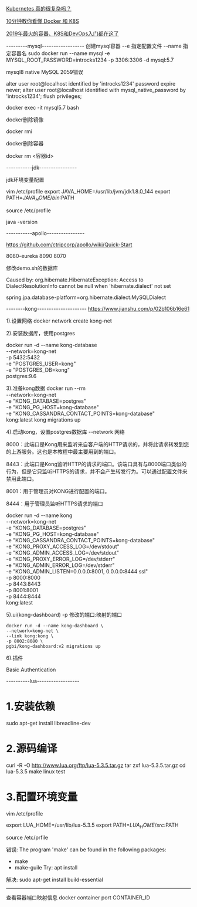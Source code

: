 [Kubernetes 真的很复杂吗？](https://mp.weixin.qq.com/s/ElD_nbf5Eav8ZfKRHiLudw)

[10分钟教你看懂 Docker 和 K8S](https://mp.weixin.qq.com/s/IxOtpmAUv6kEVSLLJgF0ZA)

[2019年最火的容器、K8S和DevOps入门都在这了](https://mp.weixin.qq.com/s/ExmE8zejcH70Erry0aozSQ)

---------mysql------------------
创建mysql容器
--e 指定配置文件
--name 指定容器名 
sudo docker run --name mysql -e MYSQL_ROOT_PASSWORD=introcks1234 -p 3306:3306 -d mysql:5.7




mysql8 native
MySQL 2059错误


alter user root@localhost identified by 'introcks1234' password expire never;
alter user root@localhost identified with mysql_native_password by 'introcks1234';
flush privileges;


docker exec -it mysql5.7 bash

docker删除镜像

docker rmi <image id>

docker删除容器

docker rm <容器id>



-----------jdk----------------


jdk环境变量配置


vim /etc/profile
export JAVA_HOME=/usr/lib/jvm/jdk1.8.0_144
export PATH=$JAVA_HOME/bin:$PATH

source /etc/profile

java -version


-----------apollo----------------

https://github.com/ctripcorp/apollo/wiki/Quick-Start

8080-eureka
8090
8070


修改demo.sh的数据库

Caused by: org.hibernate.HibernateException: Access to DialectResolutionInfo cannot be null when 'hibernate.dialect' not set

spring.jpa.database-platform=org.hibernate.dialect.MySQLDialect


--------kong---------------------
https://www.jianshu.com/p/02b106b16e61

1).设置网络
docker network create kong-net

2).安装数据库，使用postgres

docker run -d --name kong-database \
              --network=kong-net \
              -p 5432:5432 \
              -e "POSTGRES_USER=kong" \
              -e "POSTGRES_DB=kong" \
              postgres:9.6

3).准备kong数据
docker run --rm \
    --network=kong-net \
    -e "KONG_DATABASE=postgres" \
    -e "KONG_PG_HOST=kong-database" \
    -e "KONG_CASSANDRA_CONTACT_POINTS=kong-database" \
    kong:latest kong migrations up

4).启动kong，设置postgres数据库
--network 网络

8000：此端口是Kong用来监听来自客户端的HTTP请求的，并将此请求转发到您的上游服务。这也是本教程中最主要用到的端口。

8443：此端口是Kong监听HTTP的请求的端口。该端口具有与8000端口类似的行为，但是它只监听HTTPS的请求，并不会产生转发行为。可以通过配置文件来禁用此端口。

8001：用于管理员对KONG进行配置的端口。

8444：用于管理员监听HTTPS请求的端口


docker run -d --name kong \
    --network=kong-net \
    -e "KONG_DATABASE=postgres" \
    -e "KONG_PG_HOST=kong-database" \
    -e "KONG_CASSANDRA_CONTACT_POINTS=kong-database" \
    -e "KONG_PROXY_ACCESS_LOG=/dev/stdout" \
    -e "KONG_ADMIN_ACCESS_LOG=/dev/stdout" \
    -e "KONG_PROXY_ERROR_LOG=/dev/stderr" \
    -e "KONG_ADMIN_ERROR_LOG=/dev/stderr" \
    -e "KONG_ADMIN_LISTEN=0.0.0.0:8001, 0.0.0.0:8444 ssl" \
    -p 8000:8000 \
    -p 8443:8443 \
    -p 8001:8001 \
    -p 8444:8444 \
    kong:latest


5).ui(kong-dashboard)
   -p 修改的端口:映射的端口


    docker run -d --name kong-dashboard \
    --network=kong-net \
    --link kong:kong \
    -p 8002:8080 \
    pgbi/kong-dashboard:v2 migrations up

6).插件

Basic Authentication    


----------lua------------------

# 1.安装依赖
sudo apt-get install libreadline-dev

# 2.源码编译
curl -R -O http://www.lua.org/ftp/lua-5.3.5.tar.gz
tar zxf lua-5.3.5.tar.gz
cd lua-5.3.5
make linux test    

# 3.配置环境变量
vim /etc/profile

export LUA_HOME=/usr/lib/lua-5.3.5
export PATH=$LUA_HOME/src:$PATH

source /etc/prfile


错误:
The program 'make' can be found in the following packages:
 * make
 * make-guile
Try: apt install <selected package>

解决:
sudo apt-get install build-essential


----
查看容器端口映射信息
docker container port CONTAINER_ID